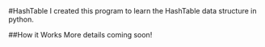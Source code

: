<snippet>
#HashTable
I created this program to learn the HashTable data structure in python.

##How it Works
More details coming soon!
</snippet>
